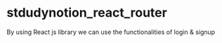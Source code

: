 # stdudynotion_react_router
By using React js library we can use the functionalities of login &amp; signup
